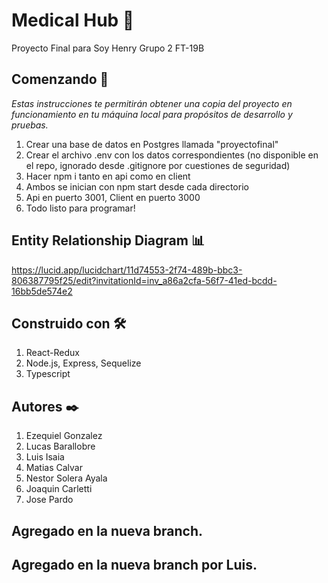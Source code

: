 
# Medical Hub 🏥

Proyecto Final para Soy Henry 
Grupo 2 FT-19B

## Comenzando 🚀

_Estas instrucciones te permitirán obtener una copia del proyecto en funcionamiento en tu máquina local para propósitos de desarrollo y pruebas._

1. Crear una base de datos en Postgres llamada "proyectofinal"
2. Crear el archivo .env con los datos correspondientes (no disponible en el repo, ignorado desde .gitignore por cuestiones de seguridad)
3. Hacer npm i tanto en api como en client
4. Ambos se inician con npm start desde cada directorio
5. Api en puerto 3001, Client en puerto 3000
6. Todo listo para programar!

## Entity Relationship Diagram 📊

https://lucid.app/lucidchart/11d74553-2f74-489b-bbc3-806387795f25/edit?invitationId=inv_a86a2cfa-56f7-41ed-bcdd-16bb5de574e2

## Construido con 🛠️

1. React-Redux
2. Node.js, Express, Sequelize
3. Typescript


## Autores ✒️

1. Ezequiel Gonzalez
2. Lucas Barallobre
3. Luis Isaia
4. Matias Calvar
5. Nestor Solera Ayala
6. Joaquin Carletti
7. Jose Pardo

## Agregado en la nueva branch.

## Agregado en la nueva branch por Luis.
